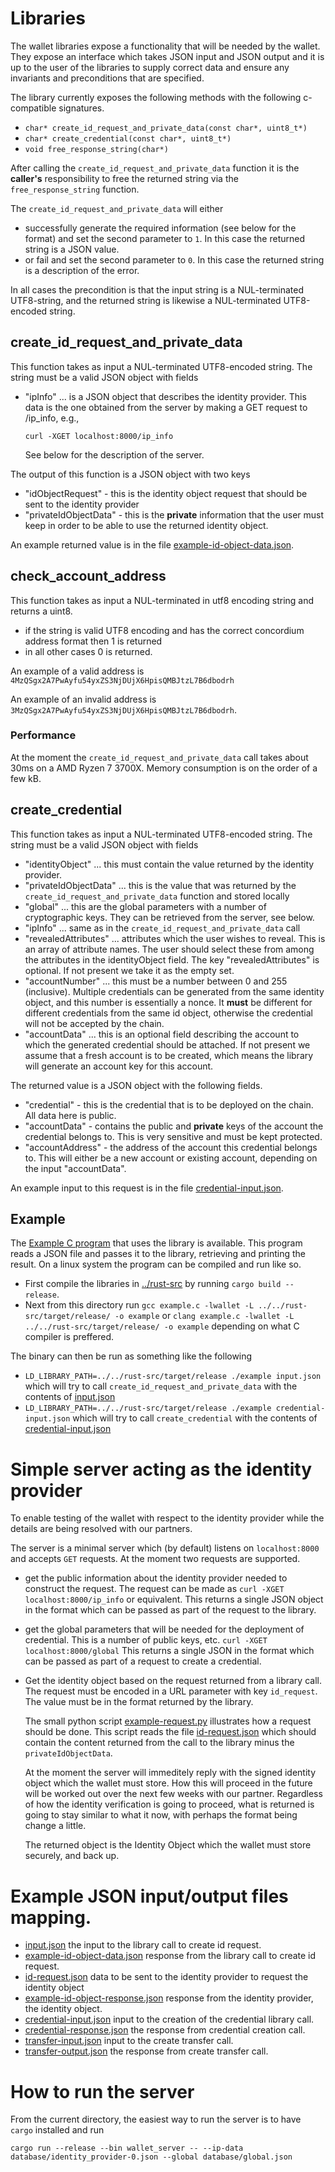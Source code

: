 # Libraries

The wallet libraries expose a functionality that will be needed by the wallet.
They expose an interface which takes JSON input and JSON output and it is up to
the user of the libraries to supply correct data and ensure any invariants and
preconditions that are specified.

The library currently exposes the following methods with the following
c-compatible signatures.
- ```char* create_id_request_and_private_data(const char*, uint8_t*)```
- ```char* create_credential(const char*, uint8_t*)```
- ```void free_response_string(char*)```

After calling the `create_id_request_and_private_data` function it is the
__caller's__ responsibility to free the returned string via the
`free_response_string` function.

The  `create_id_request_and_private_data` will either
- successfully generate the required information (see below for the format) and
  set the second parameter to `1`. In this case the returned string is a JSON value.
- or fail and set the second parameter to `0`. In this case the returned string
  is a description of the error.
  
In all cases the precondition is that the input string is a NUL-terminated
UTF8-string, and the returned string is likewise a NUL-terminated UTF8-encoded string.

## create_id_request_and_private_data

This function takes as input a NUL-terminated UTF8-encoded string. The string
must be a valid JSON object with fields

- "ipInfo" ... is a JSON object that describes the identity provider. This 
  data is the one obtained from the server by making a GET request to /ip_info,
  e.g.,
  
  ```curl -XGET localhost:8000/ip_info```
  
  See below for the description of the server.

The output of this function is a JSON object with two keys
- "idObjectRequest" - this is the identity object request that should be sent to
  the identity provider
- "privateIdObjectData" - this is the __private__ information that the user must
  keep in order to be able to use the returned identity object.
  
An example returned value is in the file [example-id-object-data.json](example-id-object-data.json).

## check_account_address

This function takes as input a NUL-terminated in utf8 encoding string and
returns a uint8.
- if the string is valid UTF8 encoding and has the correct concordium address
  format then 1 is returned
- in all other cases 0 is returned.

An example of a valid address is 
`4MzQSgx2A7PwAyfu54yxZS3NjDUjX6HpisQMBJtzL7B6dbodrh`

An example of an invalid address is 
`3MzQSgx2A7PwAyfu54yxZS3NjDUjX6HpisQMBJtzL7B6dbodrh`.

### Performance

At the moment the `create_id_request_and_private_data` call takes about 30ms on
a AMD Ryzen 7 3700X. Memory consumption is on the order of a few kB.

## create_credential

This function takes as input a NUL-terminated UTF8-encoded string. The string
must be a valid JSON object with fields
- "identityObject" ... this must contain the value returned by the identity provider.
- "privateIdObjectData" ... this is the value that was returned by the
  `create_id_request_and_private_data` function and stored locally
- "global" ... this are the global parameters with a number of cryptographic
  keys. They can be retrieved from the server, see below.
- "ipInfo" ... same as in the `create_id_request_and_private_data` call
- "revealedAttributes" ... attributes which the user wishes to reveal. This is
  an array of attribute names. The user should select these from among the
  attributes in the identityObject field. The key "revealedAttributes" is
  optional. If not present we take it as the empty set.
- "accountNumber" ... this must be a number between 0 and 255 (inclusive).
  Multiple credentials can be generated from the same identity object, and this
  number is essentially a nonce. It __must__ be different for different
  credentials from the same id object, otherwise the credential will not be
  accepted by the chain.
- "accountData" ... this is an optional field describing the account to which
  the generated credential should be attached. If not present we assume that a
  fresh account is to be created, which means the library will generate an
  account key for this account.

The returned value is a JSON object with the following fields.
- "credential" - this is the credential that is to be deployed on the chain. All
  data here is public.
- "accountData" - contains the public and __private__ keys of the account the
  credential belongs to. This is very sensitive and must be kept protected.
- "accountAddress" - the address of the account this credential belongs to. This
  will either be a new account or existing account, depending on the input "accountData".

An example input to this request is in the file [credential-input.json](credential-input.json).

## Example
The [Example C program](example.c) that uses the library is available. This
program reads a JSON file and passes it to the library, retrieving and printing
the result. On a linux system the program can be compiled and run like so.
  - First compile the libraries in [../rust-src](../rust-src) by running 
    ```cargo build --release```. 
  - Next from this directory run
    ```gcc example.c -lwallet -L ../../rust-src/target/release/ -o example```
    or 
    ```clang example.c -lwallet -L ../../rust-src/target/release/ -o example```
    depending on what C compiler is preffered.

The binary can then be run as something like the following
- ```LD_LIBRARY_PATH=../../rust-src/target/release ./example input.json``` 
  which will try to call `create_id_request_and_private_data` with the contents
  of [input.json](input.json)
- ```LD_LIBRARY_PATH=../../rust-src/target/release ./example credential-input.json``` 
  which will try to call `create_credential` with the contents
  of [credential-input.json](credential-input.json)

# Simple server acting as the identity provider

To enable testing of the wallet with respect to the identity provider while the
details are being resolved with our partners.

The server is a minimal server which (by default) listens on `localhost:8000`
and accepts `GET` requests. At the moment two requests are supported.

- get the public information about the identity provider needed to construct the
  request. The request can be made as
  ```curl -XGET localhost:8000/ip_info```
  or equivalent. This returns a single JSON object in the format which can be
  passed as part of the request to the library.
  
- get the global parameters that will be needed for the deployment of
  credential. This is a number of public keys, etc.
  ```curl -XGET localhost:8000/global```
  This returns a single JSON in the format which can be passed as part of a
  request to create a credential.

- Get the identity object based on the request returned from a library call.
  The request must be encoded in a URL parameter with key `id_request`. The
  value must be in the format returned by the library.
  
  The small python script [example-request.py](example-request.py) illustrates
  how a request should be done. This script reads the file
  [id-request.json](id_request.json) which should contain the content returned
  from the call to the library minus the `privateIdObjectData`.

  At the moment the server will immeditely reply with the signed identity object
  which the wallet must store. How this will proceed in the future will be
  worked out over the next few weeks with our partner. Regardless of how the
  identity verification is going to proceed, what is returned is going to stay
  similar to what it now, with perhaps the format being change a little.

  The returned object is the Identity Object which the wallet must store
  securely, and back up.

# Example JSON input/output files mapping.

- [input.json](input.json) the input to the library call to create id request.
- [example-id-object-data.json](example-id-object-data.json) response from the
  library call to create id request.
- [id-request.json](id-request.json) data to be sent to the identity provider to
  request the identity object
- [example-id-object-response.json](example-id-object-response.json) response
  from the identity provider, the identity object.
- [credential-input.json](credential-input.json) input to the creation of the
  credential library call.
- [credential-response.json](credential.json) the response from credential creation call.
- [transfer-input.json](transfer-input.json) input to the create transfer call.
- [transfer-output.json](transfer-output.json) the response from create transfer call.


# How to run the server
  From the current directory, the easiest way to run the server is to have
  `cargo` installed and run

  ```cargo run --release --bin wallet_server -- --ip-data database/identity_provider-0.json --global database/global.json```
